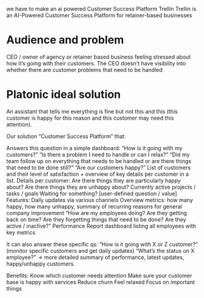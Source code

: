 we have to make an ai powered Customer Success Platform Trellin
Trellin is an AI-Powered Customer Success Platform for retainer-based businesses


# Audience and problem
CEO / owner of agency or retainer based business feeling stressed about how it’s going with their customers.
The CEO doesn't have visibility into whether there are customer problems that need to be handled

# Platonic ideal solution
An assistant that tells me everything is fine but not this and this (this customer is happy for this reason and this customer may need this attention).

Our solution
“Customer Success Platform” that:

Answers this question in a simple dashboard: “How is it going with my customers?”
“Is there a problem I need to handle or can I relax?”
“Did my team follow up on everything that needs to be handled or are there things that need to be done still?”
“Are our customers happy?”
List of customers and their level of satisfaction + overview of key details per customer in a list.
Details per customer:
Are there things they are particularly happy about?
Are there things they are unhappy about?
Currently active projects / tasks / goals
Waiting for something?
[user-defined question / value]
Features:
Daily updates via various channels
Overview metrics: how many happy, how many unhappy, summary of recurring reasons for general company improvement
“How are my employees doing? Are they getting back on time? Are they forgetting things that need to be done? Are they active / inactive?”
Performance Report dashboard listing all employees with key metrics

It can also answer these specific qs:
“How is it going with X or Z customer?” (monitor specific customers and get daily updates)
“What’s the status on X employee?” → more detailed summary of performance, latest updates, happy/unhappy customers.

Benefits:
Know which customer needs attention
Make sure your customer base is happy with services
Reduce churn
Feel relaxed
Focus on important things